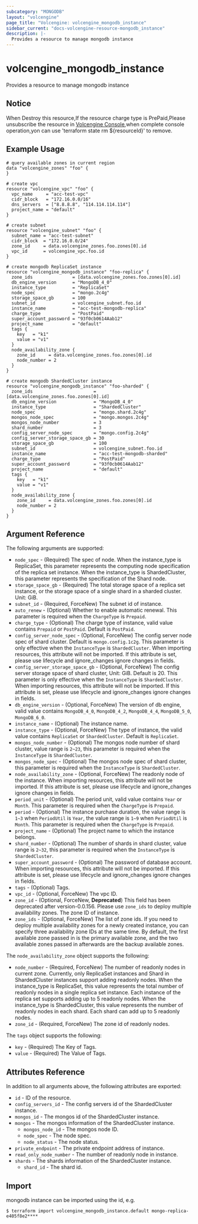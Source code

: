 ```yaml
---
subcategory: "MONGODB"
layout: "volcengine"
page_title: "Volcengine: volcengine_mongodb_instance"
sidebar_current: "docs-volcengine-resource-mongodb_instance"
description: |-
  Provides a resource to manage mongodb instance
---
```

# volcengine_mongodb_instance
Provides a resource to manage mongodb instance
## Notice
When Destroy this resource,If the resource charge type is PrePaid,Please unsubscribe the resource 
in  [Volcengine Console](https://console.volcengine.com/finance/unsubscribe/),when complete console operation,yon can
use 'terraform state rm ${resourceId}' to remove.
## Example Usage
```hcl
# query available zones in current region
data "volcengine_zones" "foo" {
}

# create vpc
resource "volcengine_vpc" "foo" {
  vpc_name     = "acc-test-vpc"
  cidr_block   = "172.16.0.0/16"
  dns_servers  = ["8.8.8.8", "114.114.114.114"]
  project_name = "default"
}

# create subnet
resource "volcengine_subnet" "foo" {
  subnet_name = "acc-test-subnet"
  cidr_block  = "172.16.0.0/24"
  zone_id     = data.volcengine_zones.foo.zones[0].id
  vpc_id      = volcengine_vpc.foo.id
}

# create mongodb ReplicaSet instance
resource "volcengine_mongodb_instance" "foo-replica" {
  zone_ids               = [data.volcengine_zones.foo.zones[0].id]
  db_engine_version      = "MongoDB_4_0"
  instance_type          = "ReplicaSet"
  node_spec              = "mongo.2c4g"
  storage_space_gb       = 100
  subnet_id              = volcengine_subnet.foo.id
  instance_name          = "acc-test-mongodb-replica"
  charge_type            = "PostPaid"
  super_account_password = "93f0cb0614Aab12"
  project_name           = "default"
  tags {
    key   = "k1"
    value = "v1"
  }
  node_availability_zone {
    zone_id     = data.volcengine_zones.foo.zones[0].id
    node_number = 2
  }
}

# create mongodb ShardedCluster instance
resource "volcengine_mongodb_instance" "foo-sharded" {
  zone_ids                       = [data.volcengine_zones.foo.zones[0].id]
  db_engine_version              = "MongoDB_4_0"
  instance_type                  = "ShardedCluster"
  node_spec                      = "mongo.shard.2c4g"
  mongos_node_spec               = "mongo.mongos.2c4g"
  mongos_node_number             = 3
  shard_number                   = 3
  config_server_node_spec        = "mongo.config.2c4g"
  config_server_storage_space_gb = 30
  storage_space_gb               = 100
  subnet_id                      = volcengine_subnet.foo.id
  instance_name                  = "acc-test-mongodb-sharded"
  charge_type                    = "PostPaid"
  super_account_password         = "93f0cb0614Aab12"
  project_name                   = "default"
  tags {
    key   = "k1"
    value = "v1"
  }
  node_availability_zone {
    zone_id     = data.volcengine_zones.foo.zones[0].id
    node_number = 2
  }
}
```
## Argument Reference
The following arguments are supported:
* `node_spec` - (Required) The spec of node. When the instance_type is ReplicaSet, this parameter represents the computing node specification of the replica set instance. When the instance_type is ShardedCluster, this parameter represents the specification of the Shard node.
* `storage_space_gb` - (Required) The total storage space of a replica set instance, or the storage space of a single shard in a sharded cluster. Unit: GiB.
* `subnet_id` - (Required, ForceNew) The subnet id of instance.
* `auto_renew` - (Optional) Whether to enable automatic renewal. This parameter is required when the `ChargeType` is `Prepaid`.
* `charge_type` - (Optional) The charge type of instance, valid value contains `Prepaid` or `PostPaid`. Default is `PostPaid`.
* `config_server_node_spec` - (Optional, ForceNew) The config server node spec of shard cluster. Default is `mongo.config.1c2g`. This parameter is only effective when the `InstanceType` is `ShardedCluster`. 
When importing resources, this attribute will not be imported. If this attribute is set, please use lifecycle and ignore_changes ignore changes in fields.
* `config_server_storage_space_gb` - (Optional, ForceNew) The config server storage space of shard cluster, Unit: GiB. Default is 20. This parameter is only effective when the `InstanceType` is `ShardedCluster`. 
When importing resources, this attribute will not be imported. If this attribute is set, please use lifecycle and ignore_changes ignore changes in fields.
* `db_engine_version` - (Optional, ForceNew) The version of db engine, valid value contains `MongoDB_4_0`, `MongoDB_4_2`, `MongoDB_4_4`, `MongoDB_5_0`, `MongoDB_6_0`.
* `instance_name` - (Optional) The instance name.
* `instance_type` - (Optional, ForceNew) The type of instance, the valid value contains `ReplicaSet` or `ShardedCluster`. Default is `ReplicaSet`.
* `mongos_node_number` - (Optional) The mongos node number of shard cluster, value range is `2~23`, this parameter is required when the `InstanceType` is `ShardedCluster`.
* `mongos_node_spec` - (Optional) The mongos node spec of shard cluster, this parameter is required when the `InstanceType` is `ShardedCluster`.
* `node_availability_zone` - (Optional, ForceNew) The readonly node of the instance. When importing resources, this attribute will not be imported. If this attribute is set, please use lifecycle and ignore_changes ignore changes in fields.
* `period_unit` - (Optional) The period unit, valid value contains `Year` or `Month`. This parameter is required when the `ChargeType` is `Prepaid`.
* `period` - (Optional) The instance purchase duration, the value range is `1~3` when `PeriodUtil` is `Year`, the value range is `1~9` when `PeriodUtil` is `Month`. This parameter is required when the `ChargeType` is `Prepaid`.
* `project_name` - (Optional) The project name to which the instance belongs.
* `shard_number` - (Optional) The number of shards in shard cluster, value range is `2~32`, this parameter is required when the `InstanceType` is `ShardedCluster`.
* `super_account_password` - (Optional) The password of database account. When importing resources, this attribute will not be imported. If this attribute is set, please use lifecycle and ignore_changes ignore changes in fields.
* `tags` - (Optional) Tags.
* `vpc_id` - (Optional, ForceNew) The vpc ID.
* `zone_id` - (Optional, ForceNew, **Deprecated**) This field has been deprecated after version-0.0.156. Please use `zone_ids` to deploy multiple availability zones. The zone ID of instance.
* `zone_ids` - (Optional, ForceNew) The list of zone ids. If you need to deploy multiple availability zones for a newly created instance, you can specify three availability zone IDs at the same time. By default, the first available zone passed in is the primary available zone, and the two available zones passed in afterwards are the backup available zones.

The `node_availability_zone` object supports the following:

* `node_number` - (Required, ForceNew) The number of readonly nodes in current zone. Currently, only ReplicaSet instances and Shard in ShardedCluster instances support adding readonly nodes.
When the instance_type is ReplicaSet, this value represents the total number of readonly nodes in a single replica set instance. Each instance of the replica set supports adding up to 5 readonly nodes.
When the instance_type is ShardedCluster, this value represents the number of readonly nodes in each shard. Each shard can add up to 5 readonly nodes.
* `zone_id` - (Required, ForceNew) The zone id of readonly nodes.

The `tags` object supports the following:

* `key` - (Required) The Key of Tags.
* `value` - (Required) The Value of Tags.

## Attributes Reference
In addition to all arguments above, the following attributes are exported:
* `id` - ID of the resource.
* `config_servers_id` - The config servers id of the ShardedCluster instance.
* `mongos_id` - The mongos id of the ShardedCluster instance.
* `mongos` - The mongos information of the ShardedCluster instance.
    * `mongos_node_id` - The mongos node ID.
    * `node_spec` - The node spec.
    * `node_status` - The node status.
* `private_endpoint` - The private endpoint address of instance.
* `read_only_node_number` - The number of readonly node in instance.
* `shards` - The shards information of the ShardedCluster instance.
    * `shard_id` - The shard id.


## Import
mongodb instance can be imported using the id, e.g.
```
$ terraform import volcengine_mongodb_instance.default mongo-replica-e405f8e2****
```

